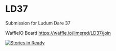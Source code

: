 # LD37
Submission for Ludum Dare 37

WaffleIO Board https://waffle.io/limered/LD37/join 

[![Stories in Ready](https://badge.waffle.io/limered/LD37.svg?label=ready&title=Ready)](http://waffle.io/limered/LD37) 
